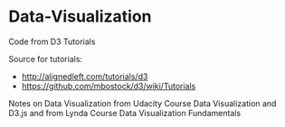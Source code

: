 # Data-Visualization

Code from D3 Tutorials

Source for tutorials:
- http://alignedleft.com/tutorials/d3
- https://github.com/mbostock/d3/wiki/Tutorials
 
Notes on Data Visualization from Udacity Course Data Visualization and D3.js and from Lynda Course Data Visualization Fundamentals 

